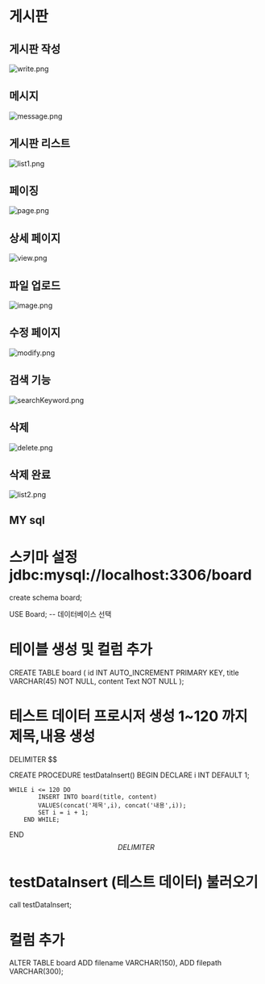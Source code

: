 # 게시판

## 게시판 작성
![write.png](src%2Fmain%2Fresources%2Fstatic%2Ffiles%2Fwrite.png)

## 메시지
![message.png](src%2Fmain%2Fresources%2Fstatic%2Ffiles%2Fmessage.png)

## 게시판 리스트
![list1.png](src%2Fmain%2Fresources%2Fstatic%2Ffiles%2Flist1.png)

## 페이징
![page.png](src%2Fmain%2Fresources%2Fstatic%2Ffiles%2Fpage.png)

## 상세 페이지
![view.png](src%2Fmain%2Fresources%2Fstatic%2Ffiles%2Fview.png)

## 파일 업로드
![image.png](src%2Fmain%2Fresources%2Fstatic%2Ffiles%2Fimage.png)

## 수정 페이지
![modify.png](src%2Fmain%2Fresources%2Fstatic%2Ffiles%2Fmodify.png)

## 검색 기능
![searchKeyword.png](src%2Fmain%2Fresources%2Fstatic%2Ffiles%2FsearchKeyword.png)

## 삭제
![delete.png](src%2Fmain%2Fresources%2Fstatic%2Ffiles%2Fdelete.png)

## 삭제 완료
![list2.png](src%2Fmain%2Fresources%2Fstatic%2Ffiles%2Flist2.png)

## MY sql
# 스키마 설정 jdbc:mysql://localhost:3306/board
create schema board;

USE Board; -- 데이터베이스 선택

# 테이블 생성 및 컬럼 추가
CREATE TABLE board (
    id INT AUTO_INCREMENT PRIMARY KEY,
    title VARCHAR(45) NOT NULL,
    content Text NOT NULL
);


# 테스트 데이터 프로시저 생성 1~120 까지 제목,내용 생성
DELIMITER $$

CREATE PROCEDURE testDataInsert()
BEGIN
    DECLARE i INT DEFAULT 1;

    WHILE i <= 120 DO
            INSERT INTO board(title, content)
            VALUES(concat('제목',i), concat('내용',i));
            SET i = i + 1;
        END WHILE;
END$$
DELIMITER $$

# testDataInsert (테스트 데이터) 불러오기
call testDataInsert;


# 컬럼 추가
ALTER TABLE board
    ADD filename VARCHAR(150),
    ADD filepath VARCHAR(300);
